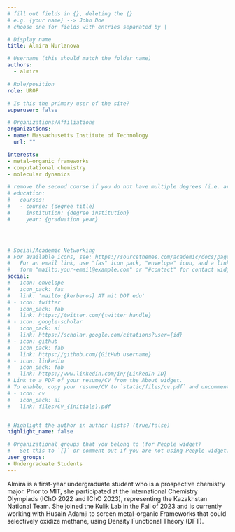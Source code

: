 ```yaml
---
# fill out fields in {}, deleting the {}
# e.g. {your name} --> John Doe
# choose one for fields with entries separated by |

# Display name
title: Almira Nurlanova

# Username (this should match the folder name)
authors:
  - almira

# Role/position
role: UROP

# Is this the primary user of the site?
superuser: false

# Organizations/Affiliations
organizations:
- name: Massachusetts Institute of Technology
  url: ""

interests:
- metal–organic frameworks
- computational chemistry
- molecular dynamics

# remove the second course if you do not have multiple degrees (i.e. are not a postdoc/do not have a Master's)
# education:
#   courses:
#   - course: {degree title}
#     institution: {degree institution}
#     year: {graduation year}




# Social/Academic Networking
# For available icons, see: https://sourcethemes.com/academic/docs/page-builder/#icons
#   For an email link, use "fas" icon pack, "envelope" icon, and a link in the
#   form "mailto:your-email@example.com" or "#contact" for contact widget.
social:
# - icon: envelope
#   icon_pack: fas
#   link: 'mailto:{kerberos} AT mit DOT edu'
# - icon: twitter
#   icon_pack: fab
#   link: https://twitter.com/{twitter handle}
# - icon: google-scholar
#   icon_pack: ai
#   link: https://scholar.google.com/citations?user={id}
# - icon: github
#   icon_pack: fab
#   link: https://github.com/{GitHub username}
# - icon: linkedin
#   icon_pack: fab
#   link: https://www.linkedin.com/in/{LinkedIn ID}
# Link to a PDF of your resume/CV from the About widget.
# To enable, copy your resume/CV to `static/files/cv.pdf` and uncomment the lines below.
# - icon: cv
#   icon_pack: ai
#   link: files/CV_{initials}.pdf


# Highlight the author in author lists? (true/false)
highlight_name: false

# Organizational groups that you belong to (for People widget)
#   Set this to `[]` or comment out if you are not using People widget.
user_groups:
- Undergraduate Students
---
```


Almira is a first-year undergraduate student who is a prospective chemistry major. Prior to MIT, she participated at the International Chemistry Olympiads (IChO 2022 and IChO 2023), representing the Kazakhstan National Team. She joined the Kulik Lab in the Fall of 2023 and is currently working with Husain Adamji to screen metal-organic Frameworks that could selectively oxidize methane, using Density Functional Theory (DFT).
